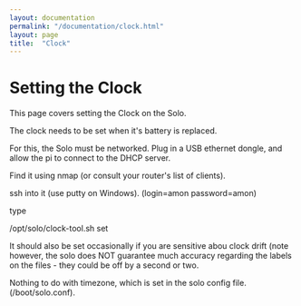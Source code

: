 ```yaml
---
layout: documentation
permalink: "/documentation/clock.html"
layout: page
title:  "Clock"
---
```

  

# Setting the Clock

This page covers setting the Clock on the Solo.

The clock needs to be set when it's battery is replaced.

For this, the Solo must be networked.  Plug in a USB ethernet dongle,
and allow the pi to connect to the DHCP server.

Find it using nmap (or consult your router's list of clients).

ssh into it (use putty on Windows). (login=amon password=amon)

type

/opt/solo/clock-tool.sh set

It should also be set occasionally if you are sensitive abou clock
drift (note however, the solo does NOT guarantee much accuracy
regarding the labels on the files - they could be off by a second or
two.  

Nothing to do with timezone, which is set in the solo config
file. (/boot/solo.conf).
